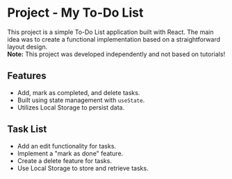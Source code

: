 # Project - My To-Do List

This project is a simple To-Do List application built with React. The main idea was to create a functional implementation based on a straightforward layout design.  
**Note:** This project was developed independently and not based on tutorials!

## Features
- Add, mark as completed, and delete tasks.
- Built using state management with `useState`.
- Utilizes Local Storage to persist data.

## Task List
- Add an edit functionality for tasks.
- Implement a "mark as done" feature.
- Create a delete feature for tasks.
- Use Local Storage to store and retrieve tasks.